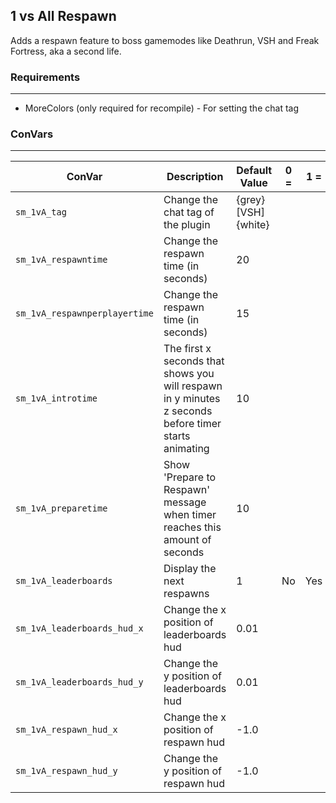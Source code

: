1 vs All Respawn
---
Adds a respawn feature to boss gamemodes like Deathrun, VSH and Freak Fortress, aka a second life.

### Requirements
---
- MoreColors (only required for recompile) - For setting the chat tag

### ConVars
---
| ConVar | Description | Default Value | 0 = | 1 = | Minimum Value | Maximum Value |
|-----------------------------|------------------------------------------------------------------------------------------------------|---------------------|-----|-----|---------------|---------------|
| `sm_1vA_tag` | Change the chat tag of the plugin | {grey}[VSH]{white} |  |  |  |  |
| `sm_1vA_respawntime` | Change the respawn time (in seconds) | 20 |  |  |  |  |
| `sm_1vA_respawnperplayertime` | Change the respawn time (in seconds) | 15 |  |  |  |  |
| `sm_1vA_introtime` | The first x seconds that shows you will respawn in y minutes z seconds before timer starts animating | 10 |  |  |  |  |
| `sm_1vA_preparetime` | Show 'Prepare to Respawn' message when timer reaches this amount of seconds | 10 |  |  |  |  |
| `sm_1vA_leaderboards` | Display the next respawns | 1 | No | Yes |  |  |
| `sm_1vA_leaderboards_hud_x` | Change the x position of leaderboards hud | 0.01 |  |  | -1.0 | 1.0 |
| `sm_1vA_leaderboards_hud_y` | Change the y position of leaderboards hud | 0.01 |  |  | -1.0 | 1.0 |
| `sm_1vA_respawn_hud_x` | Change the x position of respawn hud | -1.0 |  |  | -1.0 | 1.0 |
| `sm_1vA_respawn_hud_y` | Change the y position of respawn hud | -1.0 |  |  | -1.0 | 1.0 |
